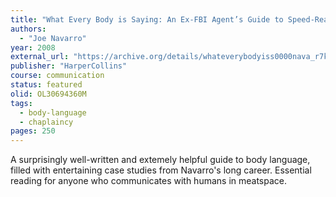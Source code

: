 ```yaml
---
title: "What Every Body is Saying: An Ex-FBI Agent’s Guide to Speed-Reading People"
authors:
  - "Joe Navarro"
year: 2008
external_url: "https://archive.org/details/whateverybodyiss0000nava_r7k7/page/n4/mode/1up"
publisher: "HarperCollins"
course: communication
status: featured
olid: OL30694360M
tags:
  - body-language
  - chaplaincy
pages: 250
---
```


A surprisingly well-written and extemely helpful guide to body language, filled with entertaining case studies from Navarro's long career. Essential reading for anyone who communicates with humans in meatspace.

